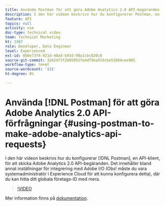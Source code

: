 ```yaml
---
title: Använda Postman för att göra Adobe Analytics 2.0 API-begäranden
description: I den här videon beskrivs hur du konfigurerar Postman, en API-klient, för att skicka API-begäranden för Adobe Analytics 2.0. Här ingår att konfigurera en integrering med Adobe I/O (NOTE - du måste vara systemadministratör i Experience Cloud för att konfigurera detta), där du kan hitta ditt globala företags-ID och mycket mer.
feature: API
topics: null
activity: use
doc-type: technical video
team: Technical Marketing
kt: 2387
role: Developer, Data Engineer
level: Experienced
exl-id: 0b0e73f8-921d-40ad-b93d-98a1cbc020c8
source-git-commit: 32424f3f2b05952fe4df9ea91dcbe51684cee905
workflow-type: tm+mt
source-wordcount: '131'
ht-degree: 0%

---
```


# Använda [!DNL Postman] för att göra Adobe Analytics 2.0 API-förfrågningar {#using-postman-to-make-adobe-analytics-api-requests}

I den här videon beskrivs hur du konfigurerar [!DNL Postman], en API-klient, för att skicka Adobe Analytics 2.0 API-begäranden. Det innehåller bland annat inställningar för integrering med Adobe I/O (Obs! måste du vara systemadministratör i Experience Cloud för att kunna konfigurera detta), där du kan hitta ditt globala företags-ID med mera.

>[!VIDEO](https://video.tv.adobe.com/v/25889/?quality=12)

Mer information finns på [dokumentation](https://www.adobe.io/apis/experiencecloud/analytics/docs.html#!AdobeDocs/analytics-2.0-apis/master/oauth-postman.md).
